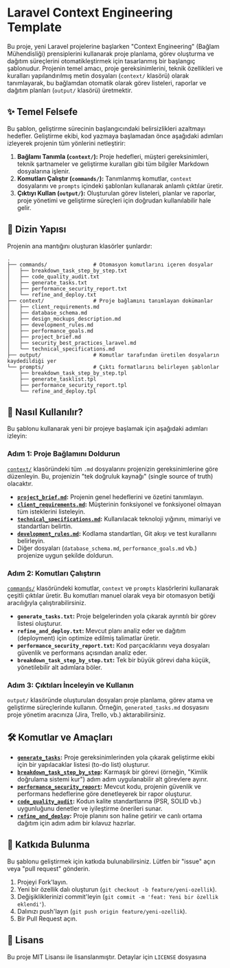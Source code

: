 # Laravel Context Engineering Template

Bu proje, yeni Laravel projelerine başlarken "Context Engineering" (Bağlam Mühendisliği) prensiplerini kullanarak proje planlama, görev oluşturma ve dağıtım süreçlerini otomatikleştirmek için tasarlanmış bir başlangıç şablonudur. Projenin temel amacı, proje gereksinimlerini, teknik özellikleri ve kuralları yapılandırılmış metin dosyaları (`context/` klasörü) olarak tanımlayarak, bu bağlamdan otomatik olarak görev listeleri, raporlar ve dağıtım planları (`output/` klasörü) üretmektir.

## ✨ Temel Felsefe

Bu şablon, geliştirme sürecinin başlangıcındaki belirsizlikleri azaltmayı hedefler. Geliştirme ekibi, kod yazmaya başlamadan önce aşağıdaki adımları izleyerek projenin tüm yönlerini netleştirir:

1.  **Bağlamı Tanımla (`context/`):** Proje hedefleri, müşteri gereksinimleri, teknik şartnameler ve geliştirme kuralları gibi tüm bilgiler Markdown dosyalarına işlenir.
2.  **Komutları Çalıştır (`commands/`):** Tanımlanmış komutlar, `context` dosyalarını ve `prompts` içindeki şablonları kullanarak anlamlı çıktılar üretir.
3.  **Çıktıyı Kullan (`output/`):** Oluşturulan görev listeleri, planlar ve raporlar, proje yönetimi ve geliştirme süreçleri için doğrudan kullanılabilir hale gelir.

## 📂 Dizin Yapısı

Projenin ana mantığını oluşturan klasörler şunlardır:

```
.
├── commands/               # Otomasyon komutlarını içeren dosyalar
│   ├── breakdown_task_step_by_step.txt
│   ├── code_quality_audit.txt
│   ├── generate_tasks.txt
│   ├── performance_security_report.txt
│   └── refine_and_deploy.txt
├── context/                # Proje bağlamını tanımlayan dokümanlar
│   ├── client_requirements.md
│   ├── database_schema.md
│   ├── design_mockups_description.md
│   ├── development_rules.md
│   ├── performance_goals.md
│   ├── project_brief.md
│   ├── security_best_practices_laravel.md
│   └── technical_specifications.md
├── output/                 # Komutlar tarafından üretilen dosyaların kaydedildiği yer
└── prompts/                # Çıktı formatlarını belirleyen şablonlar
    ├── breakdown_task_step_by_step.tpl
    ├── generate_tasklist.tpl
    ├── performance_security_report.tpl
    └── refine_and_deploy.tpl
```

## 🚀 Nasıl Kullanılır?

Bu şablonu kullanarak yeni bir projeye başlamak için aşağıdaki adımları izleyin:

### Adım 1: Proje Bağlamını Doldurun

[`context/`](context/) klasöründeki tüm `.md` dosyalarını projenizin gereksinimlerine göre düzenleyin. Bu, projenizin "tek doğruluk kaynağı" (single source of truth) olacaktır.

-   **[`project_brief.md`](context/project_brief.md):** Projenin genel hedeflerini ve özetini tanımlayın.
-   **[`client_requirements.md`](context/client_requirements.md):** Müşterinin fonksiyonel ve fonksiyonel olmayan tüm isteklerini listeleyin.
-   **[`technical_specifications.md`](context/technical_specifications.md):** Kullanılacak teknoloji yığınını, mimariyi ve standartları belirtin.
-   **[`development_rules.md`](context/development_rules.md):** Kodlama standartları, Git akışı ve test kurallarını belirleyin.
-   Diğer dosyaları (`database_schema.md`, `performance_goals.md` vb.) projenize uygun şekilde doldurun.

### Adım 2: Komutları Çalıştırın

[`commands/`](commands/) klasöründeki komutlar, `context` ve `prompts` klasörlerini kullanarak çeşitli çıktılar üretir. Bu komutları manuel olarak veya bir otomasyon betiği aracılığıyla çalıştırabilirsiniz.

-   **`generate_tasks.txt`:** Proje belgelerinden yola çıkarak ayrıntılı bir görev listesi oluşturur.
-   **`refine_and_deploy.txt`:** Mevcut planı analiz eder ve dağıtım (deployment) için optimize edilmiş talimatlar üretir.
-   **`performance_security_report.txt`:** Kod parçacıklarını veya dosyaları güvenlik ve performans açısından analiz eder.
-   **`breakdown_task_step_by_step.txt`:** Tek bir büyük görevi daha küçük, yönetilebilir alt adımlara böler.

### Adım 3: Çıktıları İnceleyin ve Kullanın

`output/` klasöründe oluşturulan dosyaları proje planlama, görev atama ve geliştirme süreçlerinde kullanın. Örneğin, `generated_tasks.md` dosyasını proje yönetim aracınıza (Jira, Trello, vb.) aktarabilirsiniz.

## 🛠️ Komutlar ve Amaçları

-   **[`generate_tasks`](commands/generate_tasks.txt):** Proje gereksinimlerinden yola çıkarak geliştirme ekibi için bir yapılacaklar listesi (to-do list) oluşturur.
-   **[`breakdown_task_step_by_step`](commands/breakdown_task_step_by_step.txt):** Karmaşık bir görevi (örneğin, "Kimlik doğrulama sistemi kur") adım adım uygulanabilir alt görevlere ayırır.
-   **[`performance_security_report`](commands/performance_security_report.txt):** Mevcut kodu, projenin güvenlik ve performans hedeflerine göre denetleyerek bir rapor oluşturur.
-   **[`code_quality_audit`](commands/code_quality_audit.txt):** Kodun kalite standartlarına (PSR, SOLID vb.) uygunluğunu denetler ve iyileştirme önerileri sunar.
-   **[`refine_and_deploy`](commands/refine_and_deploy.txt):** Proje planını son haline getirir ve canlı ortama dağıtım için adım adım bir kılavuz hazırlar.

## 🤝 Katkıda Bulunma

Bu şablonu geliştirmek için katkıda bulunabilirsiniz. Lütfen bir "issue" açın veya "pull request" gönderin.

1.  Projeyi Fork'layın.
2.  Yeni bir özellik dalı oluşturun (`git checkout -b feature/yeni-ozellik`).
3.  Değişikliklerinizi commit'leyin (`git commit -m 'feat: Yeni bir özellik eklendi'`).
4.  Dalınızı push'layın (`git push origin feature/yeni-ozellik`).
5.  Bir Pull Request açın.

## 📄 Lisans

Bu proje MIT Lisansı ile lisanslanmıştır. Detaylar için `LICENSE` dosyasına
